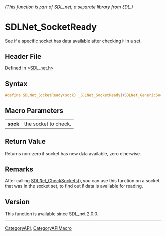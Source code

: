 ###### (This function is part of SDL_net, a separate library from SDL.)
# SDLNet_SocketReady

See if a specific socket has data available after checking it in a set.

## Header File

Defined in [<SDL_net.h>](https://github.com/libsdl-org/SDL_net/blob/SDL2/include/SDL_net.h)

## Syntax

```c
#define SDLNet_SocketReady(sock) _SDLNet_SocketReady((SDLNet_GenericSocket)(sock))
```

## Macro Parameters

|          |                      |
| -------- | -------------------- |
| **sock** | the socket to check. |

## Return Value

Returns non-zero if socket has new data available, zero otherwise.

## Remarks

After calling [SDLNet_CheckSockets](SDLNet_CheckSockets)(), you can use
this function on a socket that was in the socket set, to find out if data
is available for reading.

## Version

This function is available since SDL_net 2.0.0.

----
[CategoryAPI](CategoryAPI), [CategoryAPIMacro](CategoryAPIMacro)

